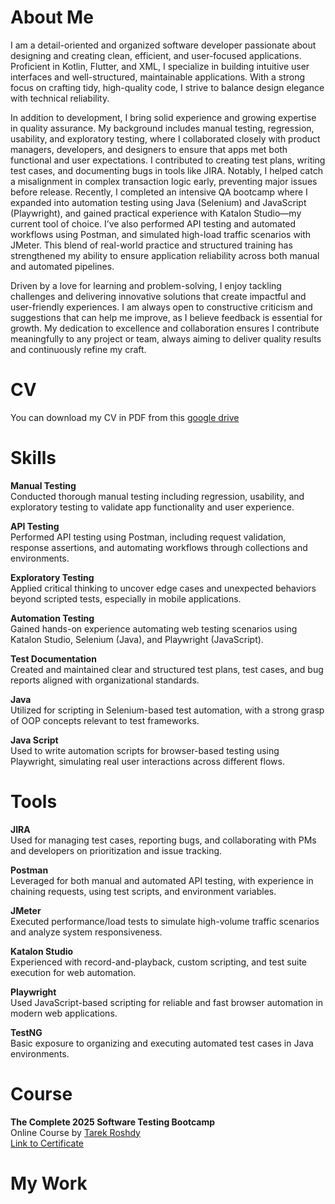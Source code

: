 # About Me
I am a detail-oriented and organized software developer passionate about designing and creating clean, efficient, and user-focused applications. Proficient in Kotlin, Flutter, and XML, I specialize in building intuitive user interfaces and well-structured, maintainable applications. With a strong focus on crafting tidy, high-quality code, I strive to balance design elegance with technical reliability.

In addition to development, I bring solid experience and growing expertise in quality assurance. My background includes manual testing, regression, usability, and exploratory testing, where I collaborated closely with product managers, developers, and designers to ensure that apps met both functional and user expectations. I contributed to creating test plans, writing test cases, and documenting bugs in tools like JIRA. Notably, I helped catch a misalignment in complex transaction logic early, preventing major issues before release. Recently, I completed an intensive QA bootcamp where I expanded into automation testing using Java (Selenium) and JavaScript (Playwright), and gained practical experience with Katalon Studio—my current tool of choice. I’ve also performed API testing and automated workflows using Postman, and simulated high-load traffic scenarios with JMeter. This blend of real-world practice and structured training has strengthened my ability to ensure application reliability across both manual and automated pipelines.

Driven by a love for learning and problem-solving, I enjoy tackling challenges and delivering innovative solutions that create impactful and user-friendly experiences. I am always open to constructive criticism and suggestions that can help me improve, as I believe feedback is essential for growth. My dedication to excellence and collaboration ensures I contribute meaningfully to any project or team, always aiming to deliver quality results and continuously refine my craft.

# CV
You can download my CV in PDF from this [google drive](https://drive.google.com/file/d/1O2d2tBSO1vE3EaMHyLl1Zd-JMxtJaHwi/view?usp=sharing) 

# Skills
**Manual Testing**<br/>
Conducted thorough manual testing including regression, usability, and exploratory testing to validate app functionality and user experience.<br/>

**API Testing**<br/>
Performed API testing using Postman, including request validation, response assertions, and automating workflows through collections and environments.<br/>

**Exploratory Testing**<br/>
Applied critical thinking to uncover edge cases and unexpected behaviors beyond scripted tests, especially in mobile applications.<br/>

**Automation Testing**<br/>
Gained hands-on experience automating web testing scenarios using Katalon Studio, Selenium (Java), and Playwright (JavaScript).<br/>

**Test Documentation**<br/>
Created and maintained clear and structured test plans, test cases, and bug reports aligned with organizational standards.<br/>

**Java**<br/>
Utilized for scripting in Selenium-based test automation, with a strong grasp of OOP concepts relevant to test frameworks.<br/>

**Java Script**<br/>
Used to write automation scripts for browser-based testing using Playwright, simulating real user interactions across different flows.<br/>

# Tools
**JIRA**<br/>
Used for managing test cases, reporting bugs, and collaborating with PMs and developers on prioritization and issue tracking.<br/>

**Postman**<br/>
Leveraged for both manual and automated API testing, with experience in chaining requests, using test scripts, and environment variables.<br/>

**JMeter**<br/>
Executed performance/load tests to simulate high-volume traffic scenarios and analyze system responsiveness.<br/>

**Katalon Studio**<br/>
Experienced with record-and-playback, custom scripting, and test suite execution for web automation.<br/>

**Playwright**<br/>
Used JavaScript-based scripting for reliable and fast browser automation in modern web applications.<br/>

**TestNG**<br/>
Basic exposure to organizing and executing automated test cases in Java environments.<br/>

# Course
**The Complete 2025 Software Testing Bootcamp**<br/>
Online Course by [Tarek Roshdy](https://www.udemy.com/user/trq-rshd/)<br/>
[Link to Certificate](https://www.udemy.com/certificate/UC-47790df6-2109-4240-9dca-b180209b98f2/)

# My Work

